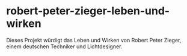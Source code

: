 # robert-peter-zieger-leben-und-wirken
Dieses Projekt würdigt das Leben und Wirken von Robert Peter Zieger, einem deutschen Techniker und Lichtdesigner.
